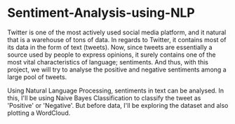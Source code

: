 # Sentiment-Analysis-using-NLP
Twitter is one of the most actively used social media platform, and it natural that is a warehouse of tons of data. In regards to Twitter, it contains most of its data in the form of text (tweets). Now, since tweets are essentially a source used by people to express opinions, it surely contains one of the most vital characteristics of language; sentiments. And thus, with this project, we will try to analyse the positive and negative sentiments among a large pool of tweets.

Using Natural Language Processing, sentiments in text can be analysed. In this, I'll be using Naive Bayes Classification to classify the tweet as 'Positive' or 'Negative'. But before data, I'll be exploring the dataset and also plotting a WordCloud.
